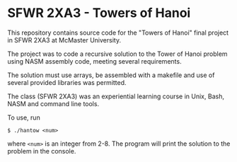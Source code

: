 # SFWR 2XA3 - Towers of Hanoi

This repository contains source code for the "Towers of Hanoi" final project in SFWR 2XA3 at McMaster University.

The project was to code a recursive solution to the Tower of Hanoi problem using NASM assembly code, meeting several requirements.

The solution must use arrays, be assembled with a makefile and use of several provided libraries was permitted.

The class (SFWR 2XA3) was an experiential learning course in Unix, Bash, NASM and command line tools.

To use, run

```
$ ./hantow <num>
```

where ```<num>``` is an integer from 2-8. The program will print the solution to the problem in the console.
